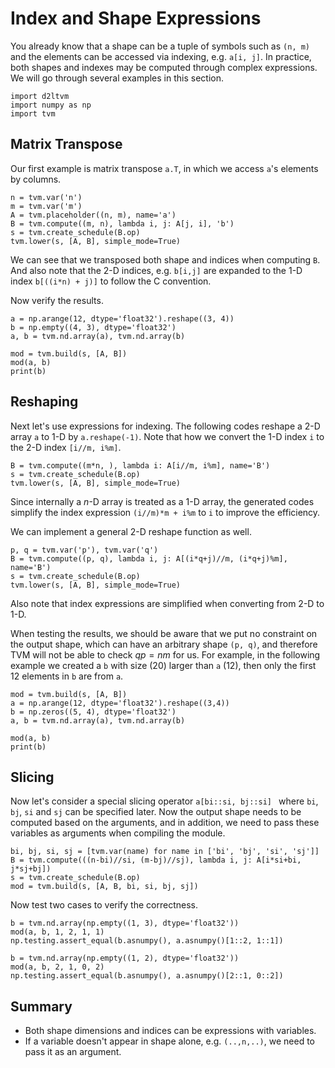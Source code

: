 # Index and Shape Expressions

You already know that a shape can be a tuple of symbols such as `(n, m)` and the elements can be accessed via indexing, e.g. `a[i, j]`. In practice, both shapes and indexes may be computed through complex expressions. We will go through several examples in this section. 

```{.python .input}
import d2ltvm
import numpy as np
import tvm
```

## Matrix Transpose

Our first example is matrix transpose `a.T`, in which we access `a`'s elements by columns.

```{.python .input  n=16}
n = tvm.var('n')
m = tvm.var('m')
A = tvm.placeholder((n, m), name='a')
B = tvm.compute((m, n), lambda i, j: A[j, i], 'b')
s = tvm.create_schedule(B.op)
tvm.lower(s, [A, B], simple_mode=True)
```

We can see that we transposed both shape and indices when computing `B`. And also note that the 2-D indices, e.g. `b[i,j]` are expanded to the 1-D index `b[((i*n) + j)]` to follow the C convention.

Now verify the results. 

```{.python .input  n=21}
a = np.arange(12, dtype='float32').reshape((3, 4))
b = np.empty((4, 3), dtype='float32')
a, b = tvm.nd.array(a), tvm.nd.array(b)

mod = tvm.build(s, [A, B])
mod(a, b)
print(b)
```

## Reshaping

Next let's use expressions for indexing. The following codes reshape a 2-D array `a` to 1-D by `a.reshape(-1)`. Note that how we convert the 1-D index `i` to the 2-D index `[i//m, i%m]`.

```{.python .input  n=28}
B = tvm.compute((m*n, ), lambda i: A[i//m, i%m], name='B')
s = tvm.create_schedule(B.op)
tvm.lower(s, [A, B], simple_mode=True)
```

Since internally a $n$-D array is treated as a 1-D array, the generated codes simplify the index expression `(i//m)*m + i%m` to `i` to improve the efficiency.

We can implement a general 2-D reshape function as well.

```{.python .input  n=31}
p, q = tvm.var('p'), tvm.var('q')
B = tvm.compute((p, q), lambda i, j: A[(i*q+j)//m, (i*q+j)%m], name='B')
s = tvm.create_schedule(B.op)
tvm.lower(s, [A, B], simple_mode=True)
```

Also note that index expressions are simplified when converting from 2-D to 1-D.

When testing the results, we should be aware that we put no constraint on the output shape, which can have an arbitrary shape `(p, q)`, and therefore TVM will not be able to check $qp = nm$ for us. For example, in the following example we created a `b` with size (20) larger than `a` (12), then only the first 12 elements in `b` are from `a`.

```{.python .input}
mod = tvm.build(s, [A, B])
a = np.arange(12, dtype='float32').reshape((3,4))
b = np.zeros((5, 4), dtype='float32')
a, b = tvm.nd.array(a), tvm.nd.array(b)

mod(a, b)
print(b)
```

## Slicing

Now let's consider a special slicing operator `a[bi::si, bj::si] ` where `bi`, `bj`, `si` and `sj` can be specified later. Now the output shape needs to be computed based on the arguments, and in addition, we need to pass these variables as arguments when compiling the module.

```{.python .input}
bi, bj, si, sj = [tvm.var(name) for name in ['bi', 'bj', 'si', 'sj']]
B = tvm.compute(((n-bi)//si, (m-bj)//sj), lambda i, j: A[i*si+bi, j*sj+bj])
s = tvm.create_schedule(B.op)
mod = tvm.build(s, [A, B, bi, si, bj, sj])
```

Now test two cases to verify the correctness.

```{.python .input}
b = tvm.nd.array(np.empty((1, 3), dtype='float32'))
mod(a, b, 1, 2, 1, 1)
np.testing.assert_equal(b.asnumpy(), a.asnumpy()[1::2, 1::1])

b = tvm.nd.array(np.empty((1, 2), dtype='float32'))
mod(a, b, 2, 1, 0, 2)
np.testing.assert_equal(b.asnumpy(), a.asnumpy()[2::1, 0::2])
```

## Summary

- Both shape dimensions and indices can be expressions with variables.
- If a variable doesn't appear in shape alone, e.g. `(..,n,..)`, we need to pass it as an argument.
